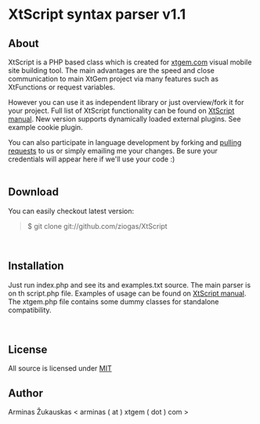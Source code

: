 XtScript syntax parser v1.1
=============================

About
--------------

XtScript is a PHP based class which is created for [xtgem.com] visual mobile site building tool. The main advantages are the speed and close communication to main XtGem project via many features such as XtFunctions or request variables. 

However you can use it as independent library or just overview/fork it for your project. Full list of XtScript functionality can be found on [XtScript manual].
New version supports dynamically loaded external plugins. See example cookie plugin.

You can also participate in language development by forking and [pulling requests] to us or simply emailing me your changes. Be sure your credentials will appear here if we'll use your code :)
<br/><br />

Download
--------------
You can easily checkout latest version:

> $ git clone git://github.com/ziogas/XtScript

<br />

Installation
--------------
Just run index.php and see its and examples.txt source. The main parser is on th script.php file. Examples of usage can be found on [XtScript manual]. The xtgem.php file contains some dummy classes for standalone compatibility.

<br />

License
--------------
All source is licensed under [MIT]


Author
-------------
Arminas Žukauskas < arminas ( at ) xtgem ( dot ) com >


[xtgem.com]: http://xtgem.com
[XtScript manual]: http://syntax.xtgem.com/manual
[pulling requests]: http://help.github.com/send-pull-requests/
[MIT]: http://www.opensource.org/licenses/MIT
